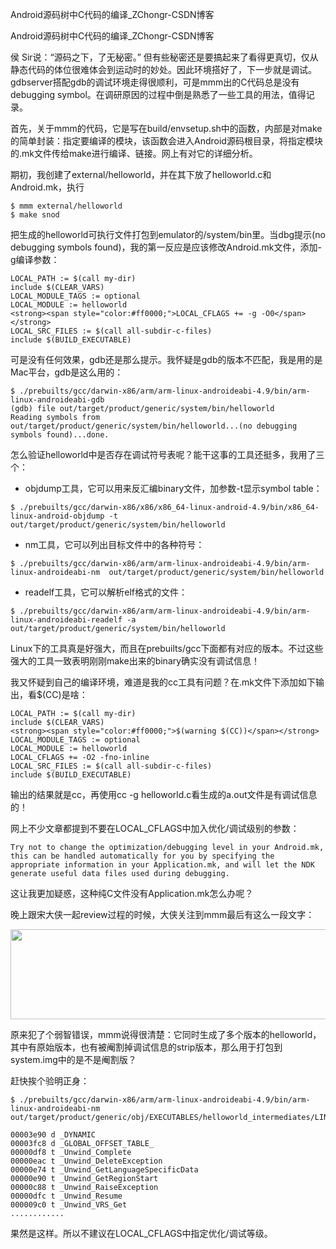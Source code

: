 Android源码树中C代码的编译_ZChongr-CSDN博客

Android源码树中C代码的编译_ZChongr-CSDN博客

侯 Sir说：“源码之下，了无秘密。” 但有些秘密还是要搞起来了看得更真切，仅从静态代码的体位很难体会到运动时的妙处。因此环境搭好了，下一步就是调试。gdbserver搭配gdb的调试环境走得很顺利，可是mmm出的C代码总是没有debugging symbol。在调研原因的过程中倒是熟悉了一些工具的用法，值得记录。

首先，关于mmm的代码，它是写在build/envsetup.sh中的函数，内部是对make的简单封装：指定要编译的模块，该函数会进入Android源码根目录，将指定模块的.mk文件传给make进行编译、链接。网上有对它的详细分析。

期初，我创建了external/helloworld，并在其下放了helloworld.c和Android.mk，执行

```
$ mmm external/helloworld
$ make snod
```

把生成的helloworld可执行文件打包到emulator的/system/bin里。当dbg提示(no debugging symbols found)，我的第一反应是应该修改Android.mk文件，添加-g编译参数：

```
LOCAL_PATH := $(call my-dir)
include $(CLEAR_VARS)
LOCAL_MODULE_TAGS := optional
LOCAL_MODULE := helloworld
<strong><span style="color:#ff0000;">LOCAL_CFLAGS += -g -O0</span></strong>
LOCAL_SRC_FILES := $(call all-subdir-c-files)
include $(BUILD_EXECUTABLE)
```

可是没有任何效果，gdb还是那么提示。我怀疑是gdb的版本不匹配，我是用的是Mac平台，gdb是这么用的：

```
$ ./prebuilts/gcc/darwin-x86/arm/arm-linux-androideabi-4.9/bin/arm-linux-androideabi-gdb
(gdb) file out/target/product/generic/system/bin/helloworld
Reading symbols from out/target/product/generic/system/bin/helloworld...(no debugging symbols found)...done.
```

怎么验证helloworld中是否存在调试符号表呢？能干这事的工具还挺多，我用了三个：

*   objdump工具，它可以用来反汇编binary文件，加参数-t显示symbol table：

```
$ ./prebuilts/gcc/darwin-x86/x86/x86_64-linux-android-4.9/bin/x86_64-linux-android-objdump -t out/target/product/generic/system/bin/helloworld
```

  

*   nm工具，它可以列出目标文件中的各种符号：

```
$ ./prebuilts/gcc/darwin-x86/arm/arm-linux-androideabi-4.9/bin/arm-linux-androideabi-nm  out/target/product/generic/system/bin/helloworld
```

  

*   readelf工具，它可以解析elf格式的文件：

```
$ ./prebuilts/gcc/darwin-x86/arm/arm-linux-androideabi-4.9/bin/arm-linux-androideabi-readelf -a out/target/product/generic/system/bin/helloworld
```

Linux下的工具真是好强大，而且在prebuilts/gcc下面都有对应的版本。不过这些强大的工具一致表明刚刚make出来的binary确实没有调试信息！

我又怀疑到自己的编译环境，难道是我的cc工具有问题？在.mk文件下添加如下输出，看$(CC)是啥：

```
LOCAL_PATH := $(call my-dir)
include $(CLEAR_VARS)
<strong><span style="color:#ff0000;">$(warning $(CC))</span></strong>
LOCAL_MODULE_TAGS := optional
LOCAL_MODULE := helloworld
LOCAL_CFLAGS += -O2 -fno-inline
LOCAL_SRC_FILES := $(call all-subdir-c-files)
include $(BUILD_EXECUTABLE)
```

输出的结果就是cc，再使用cc -g helloworld.c看生成的a.out文件是有调试信息的！

网上不少文章都提到不要在LOCAL_CFLAGS中加入优化/调试级别的参数：

```
Try not to change the optimization/debugging level in your Android.mk, this can be handled automatically for you by specifying the appropriate information in your Application.mk, and will let the NDK generate useful data files used during debugging.
```

这让我更加疑惑，这种纯C文件没有Application.mk怎么办呢？

晚上跟宋大侠一起review过程的时候，大侠关注到mmm最后有这么一段文字：

<img width="600" height="144" src="../../_resources/8ccc9e851d474bca827201e30b95ee3c.png"/>  

原来犯了个弱智错误，mmm说得很清楚：它同时生成了多个版本的helloworld，其中有原始版本，也有被阉割掉调试信息的strip版本，那么用于打包到system.img中的是不是阉割版？

赶快挨个验明正身：

```
$ ./prebuilts/gcc/darwin-x86/arm/arm-linux-androideabi-4.9/bin/arm-linux-androideabi-nm out/target/product/generic/obj/EXECUTABLES/helloworld_intermediates/LINKED/helloworld

00003e90 d _DYNAMIC
00003fc8 d _GLOBAL_OFFSET_TABLE_
00000df8 t _Unwind_Complete
00000eac t _Unwind_DeleteException
00000e74 t _Unwind_GetLanguageSpecificData
00000e90 t _Unwind_GetRegionStart
00000c88 t _Unwind_RaiseException
00000dfc t _Unwind_Resume
000009c0 t _Unwind_VRS_Get
............
```

果然是这样。所以不建议在LOCAL_CFLAGS中指定优化/调试等级。